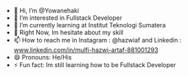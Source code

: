 - 👋 Hi, I’m @Yowanehaki
- 👀 I’m interested in Fullstack Developer
- 🌱 I’m currently learning at Institut Teknologi Sumatera
- 💞️ Right Now, Im hesitate about my skill 
- 📫 How to reach me in Instagram : @hazwiaf and Linkedin : www.linkedin.com/in/mulfi-hazwi-artaf-881001293
- 😄 Pronouns: He/His
- ⚡ Fun fact: Im still learning how to be Fullstack Developer

<!---
Yowanehaki/Yowanehaki is a ✨ special ✨ repository because its `README.md` (this file) appears on your GitHub profile.
You can click the Preview link to take a look at your changes.
--->
